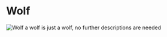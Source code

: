# Wolf
![Wolf](https://upload.wikimedia.org/wikipedia/commons/thumb/6/68/Eurasian_wolf_2.jpg/250px-Eurasian_wolf_2.jpg)
a wolf is just a wolf, no further descriptions are needed
